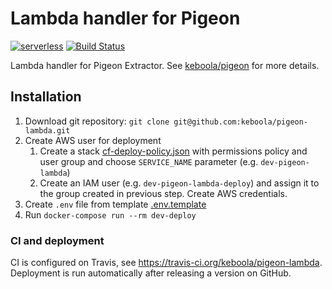 # Lambda handler for Pigeon

[![serverless](http://public.serverless.com/badges/v3.svg)](http://www.serverless.com)
[![Build Status](https://travis-ci.org/keboola/pigeon-lambda.svg)](https://travis-ci.org/keboola/pigeon-lambda)

Lambda handler for Pigeon Extractor. See [keboola/pigeon](https://github.com/keboola/pigeon) for more details.

## Installation

1. Download git repository: `git clone git@github.com:keboola/pigeon-lambda.git`
2. Create AWS user for deployment
    1. Create a stack [cf-deploy-policy.json](https://github.com/keboola/pigeon-lambda/blob/master/cf-deploy-policy.json) with permissions policy and user group and choose `SERVICE_NAME` parameter (e.g. `dev-pigeon-lambda`)
    2. Create an IAM user (e.g. `dev-pigeon-lambda-deploy`) and assign it to the group created in previous step. Create AWS credentials.
3. Create `.env` file from template [.env.template](https://github.com/keboola/pigeon-lambda/blob/master/.env.template)
4. Run `docker-compose run --rm dev-deploy`

### CI and deployment

CI is configured on Travis, see https://travis-ci.org/keboola/pigeon-lambda. Deployment is run automatically after releasing a version on GitHub.
